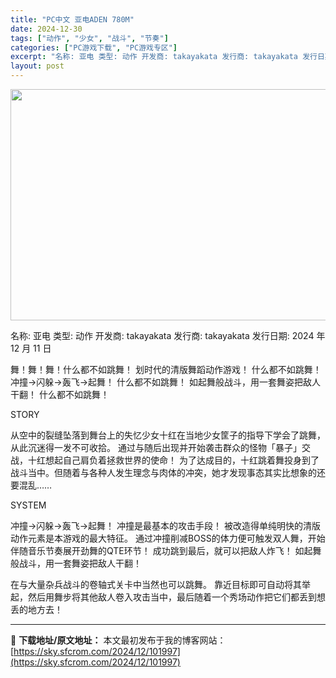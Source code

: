 ```yaml
---
title: "PC中文 亚电ADEN 780M"
date: 2024-12-30
tags: ["动作", "少女", "战斗", "节奏"]
categories: ["PC游戏下载", "PC游戏专区"]
excerpt: "名称: 亚电 类型: 动作 开发商: takayakata 发行商: takayakata 发行日期: 2024 年 12 月 11 日 舞！舞！舞！什么都不如跳舞！ 划时代的清版舞蹈动作游戏！ 什么都不如跳舞！ 冲撞→闪躲→轰飞→起舞！ 什么都不如跳舞！ 如起舞般战斗，用一套舞姿把敌人干翻！ 什么&hellip;"
layout: post
---
```


<img class="aligncenter size-full wp-image-101998" src="https://sky.sfcrom.com/wp-content/uploads/2024/12/2024123004020533.webp" alt="" width="660" height="370" />

名称: 亚电
类型: 动作
开发商: takayakata
发行商: takayakata
发行日期: 2024 年 12 月 11 日

舞！舞！舞！什么都不如跳舞！ 划时代的清版舞蹈动作游戏！ 什么都不如跳舞！ 冲撞→闪躲→轰飞→起舞！ 什么都不如跳舞！ 如起舞般战斗，用一套舞姿把敌人干翻！ 什么都不如跳舞！

STORY

从空中的裂缝坠落到舞台上的失忆少女十红在当地少女筐子的指导下学会了跳舞，从此沉迷得一发不可收拾。 通过与随后出现并开始袭击群众的怪物「暴子」交战，十红想起自己肩负着拯救世界的使命！ 为了达成目的，十红跳着舞投身到了战斗当中。但随着与各种人发生理念与肉体的冲突，她才发现事态其实比想象的还要混乱……

SYSTEM

冲撞→闪躲→轰飞→起舞！ 冲撞是最基本的攻击手段！ 被改造得单纯明快的清版动作元素是本游戏的最大特征。 通过冲撞削减BOSS的体力便可触发双人舞，开始伴随音乐节奏展开劲舞的QTE环节！ 成功跳到最后，就可以把敌人炸飞！ 如起舞般战斗，用一套舞姿把敌人干翻！

在与大量杂兵战斗的卷轴式关卡中当然也可以跳舞。 靠近目标即可自动将其举起，然后用舞步将其他敌人卷入攻击当中，最后随着一个秀场动作把它们都丢到想丢的地方去！

---
📖 **下载地址/原文地址：** 本文最初发布于我的博客网站：[https://sky.sfcrom.com/2024/12/101997](https://sky.sfcrom.com/2024/12/101997)
